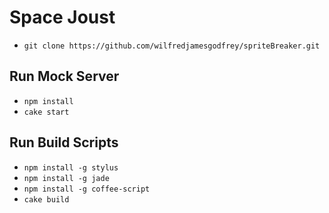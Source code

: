 Space Joust
======

* `git clone https://github.com/wilfredjamesgodfrey/spriteBreaker.git`

## Run Mock Server
* `npm install`
* `cake start`

## Run Build Scripts
* `npm install -g stylus`
* `npm install -g jade`
* `npm install -g coffee-script`
* `cake build`
